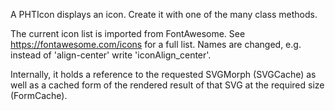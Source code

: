 A PHTIcon displays an icon. Create it with one of the many class methods.

The current icon list is imported from FontAwesome. See https://fontawesome.com/icons for a full list. Names are changed, e.g. instead of 'align-center' write 'iconAlign_center'.

Internally, it holds a reference to the requested SVGMorph (SVGCache) as well as a cached form of the rendered result of that SVG at the required size (FormCache).